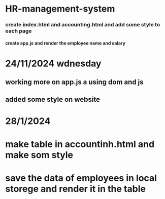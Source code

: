 # HR-management-system
### create index.html and accounting.html and add some style to each page
#### create app.js and render the employee name and salary
# 24/11/2024 wdnesday
## working more on app.js a using dom and js
## added some style on website

# 28/1/2024
# make table in accountinh.html and make som style
# save the data of employees in local storege and render it in the table